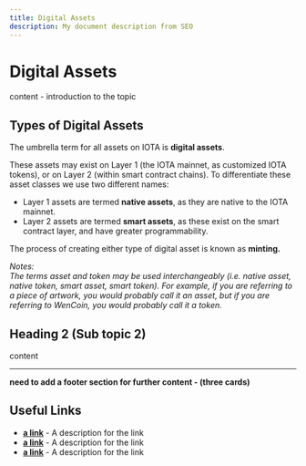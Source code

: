 ```yaml
---
title: Digital Assets
description: My document description from SEO
---
```


# Digital Assets

content - introduction to the topic

## Types of Digital Assets

The umbrella term for all assets on IOTA is **digital assets**.

These assets may exist on Layer 1 (the IOTA mainnet, as customized IOTA tokens), or on Layer 2 (within smart contract chains). To differentiate these asset classes we use two different names:

*   Layer 1 assets are termed **native assets**, as they are native to the IOTA mainnet.
*   Layer 2 assets are termed **smart assets**, as these exist on the smart contract layer, and have greater programmability.

The process of creating either type of digital asset is known as **minting.**

*Notes:*\
*The terms asset and token may be used interchangeably (i.e. native asset, native token, smart asset, smart token). For example, if you are referring to a piece of artwork, you would probably call it an asset, but if you are referring to WenCoin, you would probably call it a token.*

## Heading 2 (Sub topic 2)

content

***

**need to add a footer section for further content - (three cards)**

## Useful Links

*   [**a link**](https://linkgoes.here/) - A description for the link
*   [**a link**](https://linkgoes.here/) - A description for the link
*   [**a link**](https://linkgoes.here/) - A description for the link
